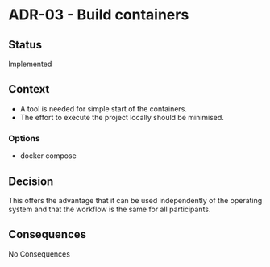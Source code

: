 # ADR-03 - Build containers

## Status

Implemented

## Context

- A tool is needed for simple start of the containers.
- The effort to execute the project locally should be minimised.

### Options

- docker compose

## Decision

This offers the advantage that it can be used independently of the operating system and that the workflow is the same for all participants.

## Consequences

No Consequences
